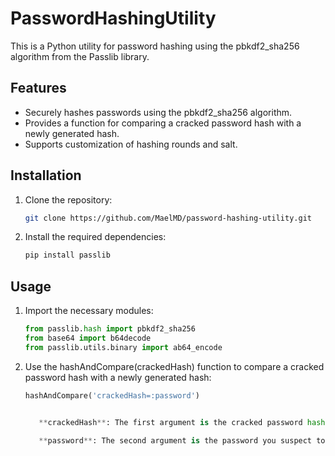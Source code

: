 # PasswordHashingUtility

This is a Python utility for password hashing using the pbkdf2_sha256 algorithm from the Passlib library.

## Features

- Securely hashes passwords using the pbkdf2_sha256 algorithm.
- Provides a function for comparing a cracked password hash with a newly generated hash.
- Supports customization of hashing rounds and salt.

## Installation

1. Clone the repository:

   ```bash
   git clone https://github.com/MaelMD/password-hashing-utility.git
   
2. Install the required dependencies:

   ```python
   pip install passlib

## Usage

1. Import the necessary modules:

   ```python
   from passlib.hash import pbkdf2_sha256
   from base64 import b64decode
   from passlib.utils.binary import ab64_encode

2. Use the hashAndCompare(crackedHash) function to compare a cracked password hash with a newly generated hash:

   ```python
   hashAndCompare('crackedHash=:password')


      **crackedHash**: The first argument is the cracked password hash obtained from a website called [illicit services](https://search.illicit.services). This website searches your email through leaked     databases on the web. If a match is found, the associated leaked password will appear in hash form. You need to provide this hash as the first argument of the `hashAndCompare` function.

      **password**: The second argument is the password you suspect to be leaked. You should provide this password as the second argument of the `hashAndCompare` function.

